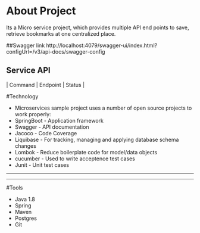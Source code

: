 # About Project
 Its a Micro service project, which provides multiple API end points to save, retrieve bookmarks at one centralized place.
 
##Swagger link 
http://localhost:4079/swagger-ui/index.html?configUrl=/v3/api-docs/swagger-config

## Service API
| Command | Endpoint | Status |

#Technology
* Microservices sample project uses a number of open source projects to work properly:
* SpringBoot - Application framework
* Swagger - API documentation
* Jacoco - Code Coverage
* Liquibase - For tracking, managing and applying database schema changes
* Lombok - Reduce boilerplate code for model/data objects
* cucumber - Used to write acceptence test cases
* Junit - Unit test cases
------
------

#Tools 
* Java 1.8
* Spring 
* Maven
* Postgres
* Git